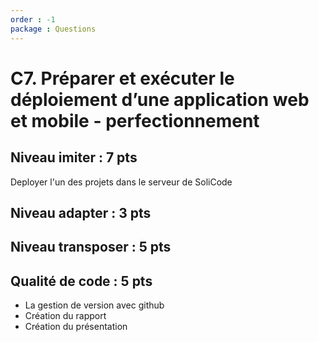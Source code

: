 ```yaml
---
order : -1
package : Questions
---
```

# C7. Préparer et exécuter le déploiement d’une application web et mobile - perfectionnement


## Niveau imiter : 7 pts

Deployer l'un des projets dans le serveur de SoliCode

## Niveau adapter : 3 pts


## Niveau transposer : 5 pts



## Qualité de code : 5 pts

- La gestion de version avec github
- Création du rapport
- Création du présentation
